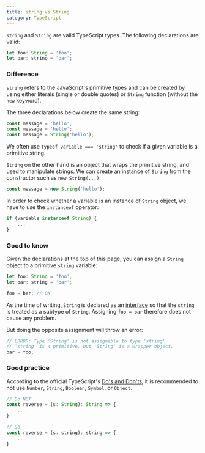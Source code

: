 ```yaml
---
title: string vs String
category: TypeScript
---
```


`string` and `String` are valid TypeScript types. The following declarations are valid:

```js
let foo: String = 'foo';
let bar: string = 'bar';
```

### Difference

`string` refers to the JavaScript's primitive types and can be created by using either literals (single or double quotes) or `String` function (without the `new` keyword).

The three declarations below create the same string:

```js
const message = 'hello';
const message = 'hello';
const message = String('hello');
```

We often use `typeof variable === 'string'` to check if a given variable is a primitive string.

`String` on the other hand is an object that wraps the primitive string, and used to manipulate strings. We can create an instance of `String` from the constructor such as `new String(...)`:

```js
const message = new String('hello');
```

In order to check whether a variable is an instance of `String` object, we have to use the `instanceof` operator:

```js
if (variable instanceof String) {
    ...
}
```

### Good to know

Given the declarations at the top of this page, you can assign a `String` object to a primitive `string` variable:

```js
let foo: String = 'foo';
let bar: string = 'bar';

foo = bar; // OK
```

As the time of writing, `String` is declared as an [interface](https://github.com/microsoft/TypeScript/blob/master/src/lib/es5.d.ts#L374) so that the `string` is treated as a subtype of `String`. Assigning `foo = bar` therefore does not cause any problem.

But doing the opposite assignment will throw an error:

```js
// ERROR: Type 'String' is not assignable to type 'string'.
// 'string' is a primitive, but 'String' is a wrapper object.
bar = foo;
```

### Good practice

According to the official TypeScript's [Do's and Don'ts](https://www.typescriptlang.org/docs/handbook/declaration-files/do-s-and-don-ts.html), it is recommended to not use `Number`, `String`, `Boolean`, `Symbol`, or `Object`.

```js
// Do NOT
const reverse = (s: String): String => {
    ...
}

// Do
const reverse = (s: string): string => {
    ...
}
```
